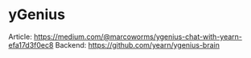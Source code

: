 # yGenius

Article: https://medium.com/@marcoworms/ygenius-chat-with-yearn-efa17d3f0ec8
Backend: https://github.com/yearn/ygenius-brain
